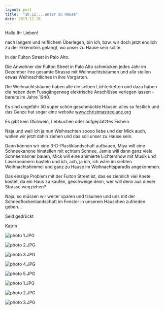 ```yaml
---
layout: post
title:  "18.12....unser zu Hause"
date: 2013-12-18
---
```




Hallo Ihr Lieben!



nach langem und reiflichem Überlegen, bin ich, bzw. wir doch jetzt endlich zu der Erkenntnis gelangt, wo unser zu Hause sein sollte.



In der Fulton Street in Palo Alto.



Die Anwohner der Fulton Street in Palo Alto schmücken jedes Jahr im Dezember ihre gesamte Strasse mit Weihnachtsbäumen und alle stellen etwas Weihnachtliches in ihre Vorgärten.



Die Weihnachtsbäume haben alle die selben Lichterketten und dazu haben die neben dem Fussgängerweg elektrische Anschlüsse verlegen lassen - bereits im Jahre 1940.



Es sind ungefähr 50 super schön geschmückte Häuser, alles so festlich und das Ganze hat sogar eine website www.christmastreelane.org



Es gibt kein Glühwein, Lebkuchen oder aufgeplatztes Eisbein.



Naja und weil ich ja nun Weihnachten soooo liebe und der Mick auch, wollen wir jetzt dahin ziehen und das soll unser zu Hause sein.



Dann können wir eine 3-D-Plastiklandschaft aufbauen, Miya will eine Schneekanone hinstellen mit echtem Schnee, Jamie will dann ganz viele Schneemänner bauen, Mick will eine animierte Lichtershow mit Musik und Laserbeamern basteln und ich, ach, ja ich, ich wäre im siebten Weihnachtshimmel und ganz zu Hause im Weihnachtsparadis angekommen.



Das einzige Problem mit der Fulton Street ist, das es ziemlich viel Knete kostet, da ein Haus zu kaufen, geschweige denn, wer will denn aus dieser Strasse wegziehen?



Naja, so müssen wir weiter sparen und träumen und uns mit der Schneeflockenlandschaft im Fenster in unserem Häuschen zufrieden geben...



 Seid gedrückt



Katrin













![photo 1.JPG](/weihnachten/assets/2013-12-18/photo%201.JPG)

![photo 2.JPG](/weihnachten/assets/2013-12-18/photo%202.JPG)

![photo 3.JPG](/weihnachten/assets/2013-12-18/photo%203.JPG)

![photo 4.JPG](/weihnachten/assets/2013-12-18/photo%204.JPG)

![photo 5.JPG](/weihnachten/assets/2013-12-18/photo%205.JPG)

![photo 1.JPG](/weihnachten/assets/2013-12-18/photo%201.JPG)

![photo 2.JPG](/weihnachten/assets/2013-12-18/photo%202.JPG)

![photo 3.JPG](/weihnachten/assets/2013-12-18/photo%203.JPG)

